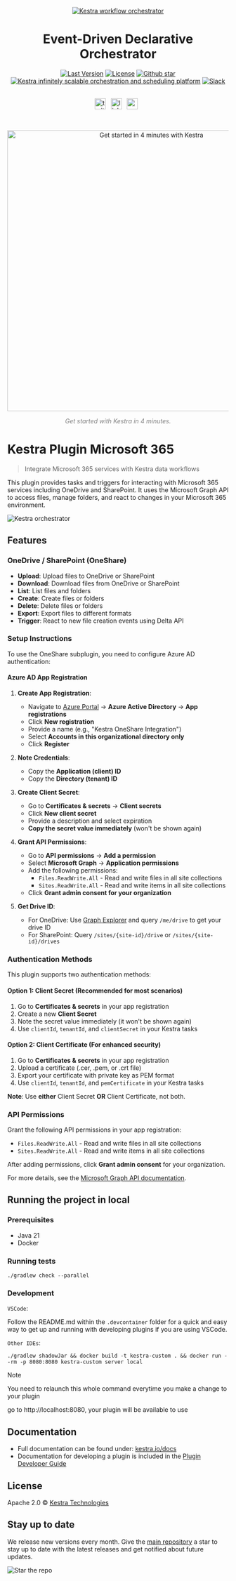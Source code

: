 <p align="center">
  <a href="https://www.kestra.io">
    <img src="https://kestra.io/banner.png"  alt="Kestra workflow orchestrator" />
  </a>
</p>

<h1 align="center" style="border-bottom: none">
    Event-Driven Declarative Orchestrator
</h1>

<div align="center">
 <a href="https://github.com/kestra-io/kestra/releases"><img src="https://img.shields.io/github/tag-pre/kestra-io/kestra.svg?color=blueviolet" alt="Last Version" /></a>
  <a href="https://github.com/kestra-io/kestra/blob/develop/LICENSE"><img src="https://img.shields.io/github/license/kestra-io/kestra?color=blueviolet" alt="License" /></a>
  <a href="https://github.com/kestra-io/kestra/stargazers"><img src="https://img.shields.io/github/stars/kestra-io/kestra?color=blueviolet&logo=github" alt="Github star" /></a> <br>
<a href="https://kestra.io"><img src="https://img.shields.io/badge/Website-kestra.io-192A4E?color=blueviolet" alt="Kestra infinitely scalable orchestration and scheduling platform"></a>
<a href="https://kestra.io/slack"><img src="https://img.shields.io/badge/Slack-Join%20Community-blueviolet?logo=slack" alt="Slack"></a>
</div>

<br />

<p align="center">
    <a href="https://twitter.com/kestra_io"><img height="25" src="https://kestra.io/twitter.svg" alt="twitter" /></a> &nbsp;
    <a href="https://www.linkedin.com/company/kestra/"><img height="25" src="https://kestra.io/linkedin.svg" alt="linkedin" /></a> &nbsp;
<a href="https://www.youtube.com/@kestra-io"><img height="25" src="https://kestra.io/youtube.svg" alt="youtube" /></a> &nbsp;
</p>

<br />
<p align="center">
    <a href="https://go.kestra.io/video/product-overview" target="_blank">
        <img src="https://kestra.io/startvideo.png" alt="Get started in 4 minutes with Kestra" width="640px" />
    </a>
</p>
<p align="center" style="color:grey;"><i>Get started with Kestra in 4 minutes.</i></p>


# Kestra Plugin Microsoft 365

> Integrate Microsoft 365 services with Kestra data workflows

This plugin provides tasks and triggers for interacting with Microsoft 365 services including OneDrive and SharePoint. It uses the Microsoft Graph API to access files, manage folders, and react to changes in your Microsoft 365 environment.

![Kestra orchestrator](https://kestra.io/video.gif)

## Features

### OneDrive / SharePoint (OneShare)
- **Upload**: Upload files to OneDrive or SharePoint
- **Download**: Download files from OneDrive or SharePoint
- **List**: List files and folders
- **Create**: Create files or folders
- **Delete**: Delete files or folders
- **Export**: Export files to different formats
- **Trigger**: React to new file creation events using Delta API


### Setup Instructions

To use the OneShare subplugin, you need to configure Azure AD authentication:

#### Azure AD App Registration

1. **Create App Registration**:
   - Navigate to [Azure Portal](https://portal.azure.com/) → **Azure Active Directory** → **App registrations**
   - Click **New registration**
   - Provide a name (e.g., "Kestra OneShare Integration")
   - Select **Accounts in this organizational directory only**
   - Click **Register**

2. **Note Credentials**:
   - Copy the **Application (client) ID**
   - Copy the **Directory (tenant) ID**

3. **Create Client Secret**:
   - Go to **Certificates & secrets** → **Client secrets**
   - Click **New client secret**
   - Provide a description and select expiration
   - **Copy the secret value immediately** (won't be shown again)

4. **Grant API Permissions**:
   - Go to **API permissions** → **Add a permission**
   - Select **Microsoft Graph** → **Application permissions**
   - Add the following permissions:
     - `Files.ReadWrite.All` - Read and write files in all site collections
     - `Sites.ReadWrite.All` - Read and write items in all site collections
   - Click **Grant admin consent for your organization**

5. **Get Drive ID**:
   - For OneDrive: Use [Graph Explorer](https://developer.microsoft.com/en-us/graph/graph-explorer) and query `/me/drive` to get your drive ID
   - For SharePoint: Query `/sites/{site-id}/drive` or `/sites/{site-id}/drives`


### Authentication Methods

This plugin supports two authentication methods:

#### Option 1: Client Secret (Recommended for most scenarios)
1. Go to **Certificates & secrets** in your app registration
2. Create a new **Client Secret**
3. Note the secret value immediately (it won't be shown again)
4. Use `clientId`, `tenantId`, and `clientSecret` in your Kestra tasks

#### Option 2: Client Certificate (For enhanced security)
1. Go to **Certificates & secrets** in your app registration
2. Upload a certificate (.cer, .pem, or .crt file)
3. Export your certificate with private key as PEM format
4. Use `clientId`, `tenantId`, and `pemCertificate` in your Kestra tasks

**Note**: Use **either** Client Secret **OR** Client Certificate, not both.

### API Permissions

Grant the following API permissions in your app registration:
- `Files.ReadWrite.All` - Read and write files in all site collections
- `Sites.ReadWrite.All` - Read and write items in all site collections

After adding permissions, click **Grant admin consent** for your organization.

For more details, see the [Microsoft Graph API documentation](https://learn.microsoft.com/en-us/graph/auth-register-app-v2).

## Running the project in local
### Prerequisites
- Java 21
- Docker

### Running tests
```
./gradlew check --parallel
```

### Development

`VSCode`:

Follow the README.md within the `.devcontainer` folder for a quick and easy way to get up and running with developing plugins if you are using VSCode.

`Other IDEs`:

```
./gradlew shadowJar && docker build -t kestra-custom . && docker run --rm -p 8080:8080 kestra-custom server local
```
> [!NOTE]
> You need to relaunch this whole command everytime you make a change to your plugin

go to http://localhost:8080, your plugin will be available to use

## Documentation
* Full documentation can be found under: [kestra.io/docs](https://kestra.io/docs)
* Documentation for developing a plugin is included in the [Plugin Developer Guide](https://kestra.io/docs/plugin-developer-guide/)


## License
Apache 2.0 © [Kestra Technologies](https://kestra.io)


## Stay up to date

We release new versions every month. Give the [main repository](https://github.com/kestra-io/kestra) a star to stay up to date with the latest releases and get notified about future updates.

![Star the repo](https://kestra.io/star.gif)
